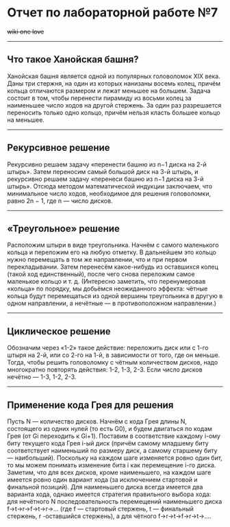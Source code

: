 # Отчет по лабораторной работе №7
~~wiki one love~~
***

## Что такое Ханойская башня?
Ханойская башня является одной из популярных головоломок XIX века. Даны три стержня, на один из которых нанизаны восемь колец, причём кольца отличаются размером и лежат меньшее на большем. Задача состоит в том, чтобы перенести пирамиду из восьми колец за наименьшее число ходов на другой стержень. За один раз разрешается переносить только одно кольцо, причём нельзя класть большее кольцо на меньшее.
***

## Рекурсивное решение
Рекурсивно решаем задачу «перенести башню из n−1 диска на 2-й штырь». Затем переносим самый большой диск на 3-й штырь, и рекурсивно решаем задачу «перенеси башню из n−1 диска на 3-й штырь». Отсюда методом математической индукции заключаем, что минимальное число ходов, необходимое для решения головоломки, равно 2n − 1, где n — число дисков.
***

## «Треугольное» решение
Расположим штыри в виде треугольника. Начнём с самого маленького кольца и переложим его на любую отметку. В дальнейшем это кольцо нужно перемещать в том же направлении, что и при первом перекладывании. Затем перенесём какое-нибудь из оставшихся колец (такой ход единственный), после чего снова переложим самое маленькое кольцо и т. д. (Интересно заметить, что перенумеровав «кольца» по порядку, мы добьёмся неожиданного эффекта: чётные кольца будут перемещаться из одной вершины треугольника в другую в одном направлении, а нечётные — в противоположном направлении.)
***

## Циклическое решение
Обозначим через «1-2» такое действие: переложить диск или с 1-го штыря на 2-й, или со 2-го на 1-й, в зависимости от того, где он меньше. Тогда, чтобы решить головоломку с чётным количеством дисков, надо многократно повторять действия: 1-2, 1-3, 2-3. Если число дисков нечётно — 1-3, 1-2, 2-3.
***

## Применение кода Грея для решения
Пусть N — количество дисков. Начнём с кода Грея длины N, состоящего из одних нулей (то есть G0), и будем двигаться по кодам Грея (от Gi переходить к Gi+1). Поставим в соответствие каждому i-ому биту текущего кода Грея i-ый диск (причём самому младшему биту соответствует наименьший по размеру диск, а самому старшему биту — наибольший). Поскольку на каждом шаге изменяется ровно один бит, то мы можем понимать изменение бита i как перемещение i-го диска. Заметим, что для всех дисков, кроме наименьшего, на каждом шаге имеется ровно один вариант хода (за исключением стартовой и финальной позиций). Для наименьшего диска всегда имеется два варианта хода, однако имеется стратегия правильного выбора хода: для нечётного N последовательность перемещений наименьшего диска f→t→r→f→t→r→… (где f — стартовый стержень, t — финальный стержень, r -оставшийся стержень), а для чётного f→r→t→f→r→t→….